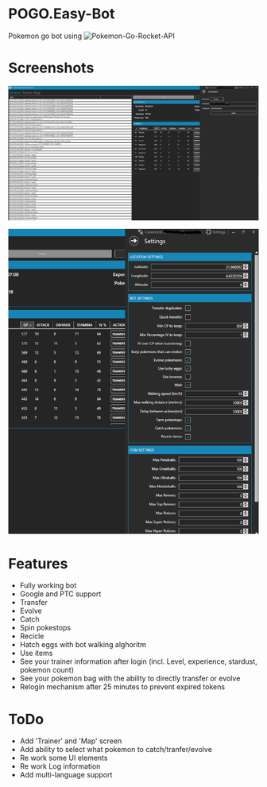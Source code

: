 # POGO.Easy-Bot
Pokemon go bot using ![Pokemon-Go-Rocket-API](https://github.com/FeroxRev/Pokemon-Go-Rocket-API)

# Screenshots
![1](https://github.com/NoStudioDude/POGO.Easy-Bot/blob/master/screenshot/1.png?raw=true)

![2](https://github.com/NoStudioDude/POGO.Easy-Bot/blob/master/screenshot/2.png?raw=true)

# Features
- Fully working bot
- Google and PTC support
- Transfer
- Evolve
- Catch
- Spin pokestops
- Recicle
- Hatch eggs with bot walking alghoritm
- Use items
- See your trainer information after login (incl. Level, experience, stardust, pokemon count)
- See your pokemon bag with the ability to directly transfer or evolve
- Relogin mechanism after 25 minutes to prevent expired tokens
 
# ToDo
- Add 'Trainer' and 'Map' screen
- Add ability to select what pokemon to catch/tranfer/evolve
- Re work some UI elements
- Re work Log information
- Add multi-language support
